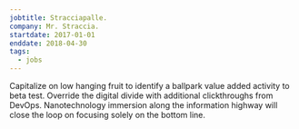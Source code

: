 ```yaml
---
jobtitle: Stracciapalle.
company: Mr. Straccia.
startdate: 2017-01-01
enddate: 2018-04-30
tags:
  - jobs
---
```


Capitalize on low hanging fruit to identify a ballpark value added activity to beta test. Override the digital divide with additional clickthroughs from DevOps. Nanotechnology immersion along the information highway will close the loop on focusing solely on the bottom line.
